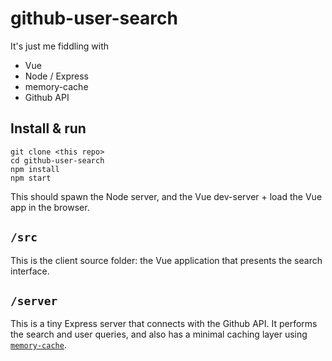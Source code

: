 # github-user-search

It's just me fiddling with
- Vue
- Node / Express
- memory-cache
- Github API

## Install & run
```shell script
git clone <this repo>
cd github-user-search
npm install
npm start
```

This should spawn the Node server, and the Vue dev-server + load the Vue app in the browser.

## `/src`
This is the client source folder: the Vue application that presents the search interface.

## `/server`
This is a tiny Express server that connects with the Github API. It performs the search
and user queries, and also has a minimal caching layer using [`memory-cache`][cache].

[cache]: https://www.npmjs.com/package/memory-cache
